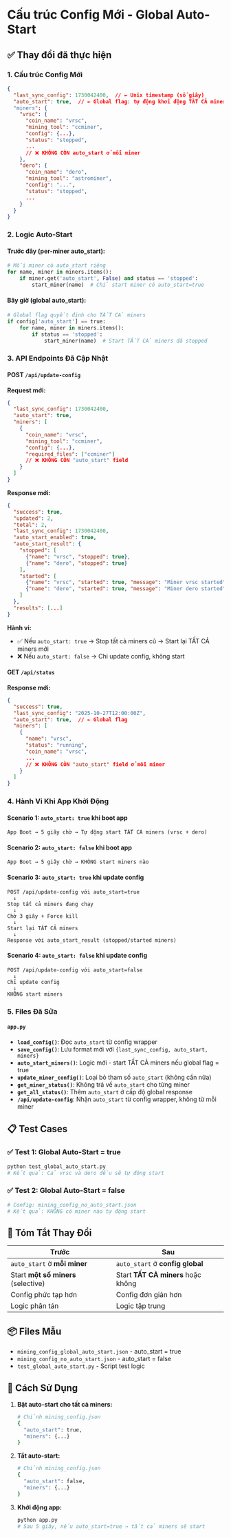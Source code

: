 # Cấu trúc Config Mới - Global Auto-Start

## ✅ Thay đổi đã thực hiện

### 1. **Cấu trúc Config Mới**
```json
{
  "last_sync_config": 1730042400,  // ← Unix timestamp (số giây)
  "auto_start": true,  // ← Global flag: tự động khởi động TẤT CẢ miners
  "miners": {
    "vrsc": {
      "coin_name": "vrsc",
      "mining_tool": "ccminer",
      "config": {...},
      "status": "stopped",
      ...
      // ❌ KHÔNG CÒN auto_start ở mỗi miner
    },
    "dero": {
      "coin_name": "dero",
      "mining_tool": "astrominer",
      "config": "...",
      "status": "stopped",
      ...
    }
  }
}
```

### 2. **Logic Auto-Start**

#### Trước đây (per-miner auto_start):
```python
# Mỗi miner có auto_start riêng
for name, miner in miners.items():
    if miner.get('auto_start', False) and status == 'stopped':
        start_miner(name)  # Chỉ start miner có auto_start=true
```

#### Bây giờ (global auto_start):
```python
# Global flag quyết định cho TẤT CẢ miners
if config['auto_start'] == true:
    for name, miner in miners.items():
        if status == 'stopped':
            start_miner(name)  # Start TẤT CẢ miners đã stopped
```

### 3. **API Endpoints Đã Cập Nhật**

#### POST `/api/update-config`
**Request mới:**
```json
{
  "last_sync_config": 1730042400,
  "auto_start": true,
  "miners": [
    {
      "coin_name": "vrsc",
      "mining_tool": "ccminer",
      "config": {...},
      "required_files": ["ccminer"]
      // ❌ KHÔNG CÒN "auto_start" field
    }
  ]
}
```

**Response mới:**
```json
{
  "success": true,
  "updated": 2,
  "total": 2,
  "last_sync_config": 1730042400,
  "auto_start_enabled": true,
  "auto_start_result": {
    "stopped": [
      {"name": "vrsc", "stopped": true},
      {"name": "dero", "stopped": true}
    ],
    "started": [
      {"name": "vrsc", "started": true, "message": "Miner vrsc started"},
      {"name": "dero", "started": true, "message": "Miner dero started"}
    ]
  },
  "results": [...]
}
```

**Hành vi:**
- ✅ Nếu `auto_start: true` → Stop tất cả miners cũ → Start lại TẤT CẢ miners mới
- ❌ Nếu `auto_start: false` → Chỉ update config, không start

#### GET `/api/status`
**Response mới:**
```json
{
  "success": true,
  "last_sync_config": "2025-10-27T12:00:00Z",
  "auto_start": true,  // ← Global flag
  "miners": [
    {
      "name": "vrsc",
      "status": "running",
      "coin_name": "vrsc",
      ...
      // ❌ KHÔNG CÒN "auto_start" field ở mỗi miner
    }
  ]
}
```

### 4. **Hành Vi Khi App Khởi Động**

#### Scenario 1: `auto_start: true` khi boot app
```
App Boot → 5 giây chờ → Tự động start TẤT CẢ miners (vrsc + dero)
```

#### Scenario 2: `auto_start: false` khi boot app
```
App Boot → 5 giây chờ → KHÔNG start miners nào
```

#### Scenario 3: `auto_start: true` khi update config
```
POST /api/update-config với auto_start=true
  ↓
Stop tất cả miners đang chạy
  ↓
Chờ 3 giây + Force kill
  ↓
Start lại TẤT CẢ miners
  ↓
Response với auto_start_result (stopped/started miners)
```

#### Scenario 4: `auto_start: false` khi update config
```
POST /api/update-config với auto_start=false
  ↓
Chỉ update config
  ↓
KHÔNG start miners
```

### 5. **Files Đã Sửa**

#### `app.py`
- **`load_config()`**: Đọc `auto_start` từ config wrapper
- **`save_config()`**: Lưu format mới với `{last_sync_config, auto_start, miners}`
- **`auto_start_miners()`**: Logic mới - start TẤT CẢ miners nếu global flag = true
- **`update_miner_config()`**: Loại bỏ tham số `auto_start` (không cần nữa)
- **`get_miner_status()`**: Không trả về `auto_start` cho từng miner
- **`get_all_status()`**: Thêm `auto_start` ở cấp độ global response
- **`/api/update-config`**: Nhận `auto_start` từ config wrapper, không từ mỗi miner

## 📋 Test Cases

### ✅ Test 1: Global Auto-Start = true
```bash
python test_global_auto_start.py
# Kết quả: Cả vrsc và dero đều sẽ tự động start
```

### ✅ Test 2: Global Auto-Start = false
```bash
# Config: mining_config_no_auto_start.json
# Kết quả: KHÔNG có miner nào tự động start
```

## 🎯 Tóm Tắt Thay Đổi

| Trước                              | Sau                                |
|------------------------------------|------------------------------------|
| `auto_start` ở **mỗi miner**       | `auto_start` ở **config global**   |
| Start **một số miners** (selective)| Start **TẤT CẢ miners** hoặc không |
| Config phức tạp hơn               | Config đơn giản hơn                |
| Logic phân tán                     | Logic tập trung                    |

## 📦 Files Mẫu

- `mining_config_global_auto_start.json` - auto_start = true
- `mining_config_no_auto_start.json` - auto_start = false
- `test_global_auto_start.py` - Script test logic

## 🚀 Cách Sử Dụng

1. **Bật auto-start cho tất cả miners:**
   ```bash
   # Chỉnh mining_config.json
   {
     "auto_start": true,
     "miners": {...}
   }
   ```

2. **Tắt auto-start:**
   ```bash
   # Chỉnh mining_config.json
   {
     "auto_start": false,
     "miners": {...}
   }
   ```

3. **Khởi động app:**
   ```bash
   python app.py
   # Sau 5 giây, nếu auto_start=true → tất cả miners sẽ start
   ```
